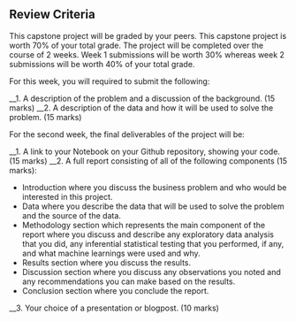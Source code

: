 ## Review Criteria
This capstone project will be graded by your peers. This capstone project is worth 70% of your total grade. The project will be completed over the course of 2 weeks. Week 1 submissions will be worth 30% whereas week 2 submissions will be worth 40% of your total grade.

For this week, you will required to submit the following:

__1. A description of the problem and a discussion of the background. (15 marks)
__2. A description of the data and how it will be used to solve the problem. (15 marks)

For the second week, the final deliverables of the project will be:

__1. A link to your Notebook on your Github repository, showing your code. (15 marks)
__2. A full report consisting of all of the following components (15 marks):
- Introduction where you discuss the business problem and who would be interested in this project.
- Data where you describe the data that will be used to solve the problem and the source of the data.
- Methodology section which represents the main component of the report where you discuss and describe any exploratory data analysis that you did, any inferential statistical testing that you performed, if any, and what machine learnings were used and why.
- Results section where you discuss the results.
- Discussion section where you discuss any observations you noted and any recommendations you can make based on the results.
- Conclusion section where you conclude the report.

__3. Your choice of a presentation or blogpost. (10 marks)
